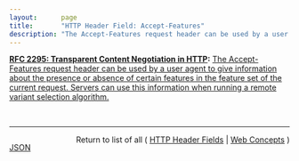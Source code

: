```yaml
---
layout:      page
title:       "HTTP Header Field: Accept-Features"
description: "The Accept-Features request header can be used by a user agent to give information about the presence or absence of certain features in the feature set of the current request. Servers can use this information when running a remote variant selection algorithm."
---
```


**[RFC 2295: Transparent Content Negotiation in HTTP](/specs/IETF/RFC/2295 "HTTP allows web site authors to put multiple versions of the same information under a single URL. Transparent content negotiation is an extensible negotiation mechanism, layered on top of HTTP, for automatically selecting the best version when the URL is accessed. This enables the smooth deployment of new web data formats and markup tags."):** [The Accept-Features request header can be used by a user agent to give information about the presence or absence of certain features in the feature set of the current request. Servers can use this information when running a remote variant selection algorithm.](http://tools.ietf.org/html/rfc2295#section-8.2 "Read documentation for HTTP Header Field &#34;Accept-Features&#34;")

<br/>
<hr/>

<p style="float : left"><a href="Accept-Features.json" title="JSON representing this particular Web Concept value">JSON</a></p>
<p style="text-align: right">Return to list of all ( <a href="../http-headers">HTTP Header Fields</a> | <a href="../">Web Concepts</a> )</p>
